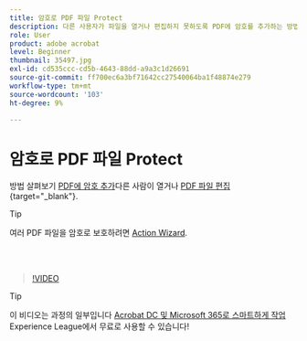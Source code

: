 ```yaml
---
title: 암호로 PDF 파일 Protect
description: 다른 사용자가 파일을 열거나 편집하지 못하도록 PDF에 암호를 추가하는 방법에 대해 알아봅니다
role: User
product: adobe acrobat
level: Beginner
thumbnail: 35497.jpg
exl-id: cd535ccc-cd5b-4643-88dd-a9a3c1d26691
source-git-commit: ff700ec6a3bf71642cc27540064ba1f48874e279
workflow-type: tm+mt
source-wordcount: '103'
ht-degree: 9%

---
```


# 암호로 PDF 파일 Protect

방법 살펴보기 [PDF에 암호 추가](https://www.adobe.com/acrobat/online/password-protect-pdf.html)다른 사람이 열거나 [PDF 파일 편집](https://www.adobe.com/acrobat/online/pdf-editor.html){target=&quot;_blank&quot;}.

>[!TIP]
>
>여러 PDF 파일을 암호로 보호하려면 [Action Wizard](../advanced-tasks/action.md).

<br> 

>[!VIDEO](https://video.tv.adobe.com/v/35497?hidetitle=true)

>[!TIP]
>
>이 비디오는 과정의 일부입니다 [Acrobat DC 및 Microsoft 365로 스마트하게 작업](https://experienceleague.adobe.com/?recommended=Acrobat-U-1-2021.microsoft365) Experience League에서 무료로 사용할 수 있습니다!
